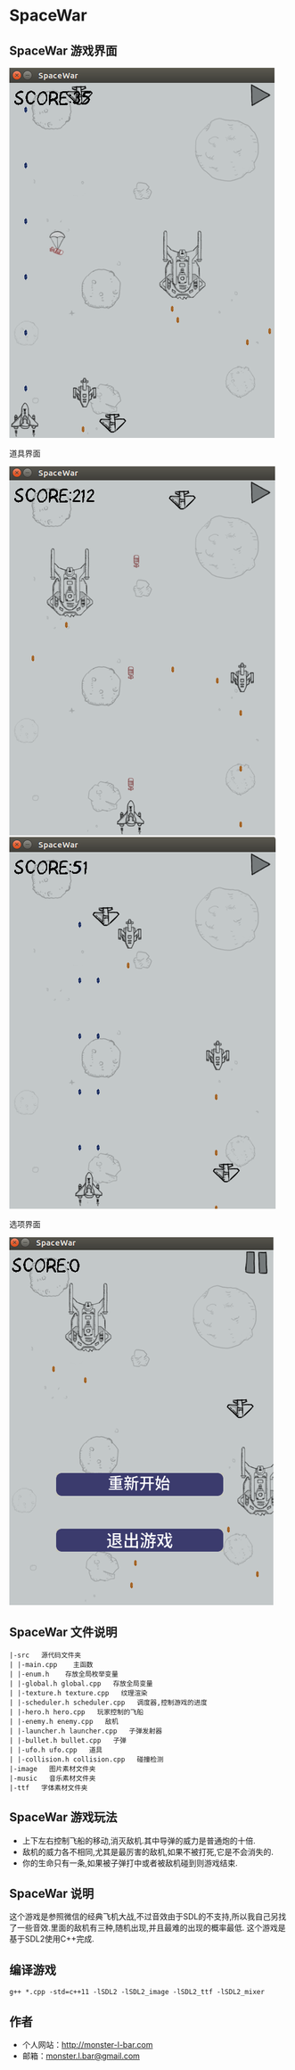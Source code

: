 # SpaceWar

## SpaceWar 游戏界面
<div> <img src="image/screen_1.png" /></div>

道具界面
<div> <img src="image/screen_2.png" />
<img src="image/screen_3.png" /></div>

选项界面
<div> <img src="image/screen_4.png" /></div>

## SpaceWar 文件说明
```
|-src   源代码文件夹
| |-main.cpp    主函数
| |-enum.h    存放全局枚举变量
| |-global.h global.cpp   存放全局变量
| |-texture.h texture.cpp   纹理渲染
| |-scheduler.h scheduler.cpp   调度器,控制游戏的进度
| |-hero.h hero.cpp   玩家控制的飞船
| |-enemy.h enemy.cpp   敌机
| |-launcher.h launcher.cpp   子弹发射器
| |-bullet.h bullet.cpp   子弹
| |-ufo.h ufo.cpp   道具
| |-collision.h collision.cpp   碰撞检测
|-image   图片素材文件夹
|-music   音乐素材文件夹
|-ttf   字体素材文件夹
```

## SpaceWar 游戏玩法
* 上下左右控制飞船的移动,消灭敌机.其中导弹的威力是普通炮的十倍.
* 敌机的威力各不相同,尤其是最厉害的敌机,如果不被打死,它是不会消失的.
* 你的生命只有一条,如果被子弹打中或者被敌机碰到则游戏结束.


## SpaceWar 说明
这个游戏是参照微信的经典飞机大战,不过音效由于SDL的不支持,所以我自己另找了一些音效.里面的敌机有三种,随机出现,并且最难的出现的概率最低.
这个游戏是基于SDL2使用C++完成.

## 编译游戏
```
g++ *.cpp -std=c++11 -lSDL2 -lSDL2_image -lSDL2_ttf -lSDL2_mixer
```

## 作者
* 个人网站：http://monster-l-bar.com
* 邮箱：monster.l.bar@gmail.com
